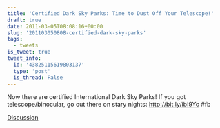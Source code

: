 ```yaml
---
title: 'Certified Dark Sky Parks: Time to Dust Off Your Telescope!'
draft: true
date: 2011-03-05T08:08:16+00:00
slug: '201103050808-certified-dark-sky-parks'
tags:
  - tweets
is_tweet: true
tweet_info:
  id: '43825115619803137'
  type: 'post'
  is_thread: False
---
```




Now there are certified International Dark Sky Parks! If you got telescope/binocular, go out there on stary nights: http://bit.ly/ibI9Yc #fb

[Discussion](https://x.com/sytelus/status/43825115619803137)
